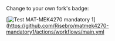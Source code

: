 Change to your own fork's badge:

[![Test MAT-MEK4270 mandatory 1](https://github.com/Risebro/matmek4270-mandatory1/actions/workflows/main.yml/badge.svg)](https://github.com/Risebro/matmek4270-mandatory1/actions/workflows/main.yml
